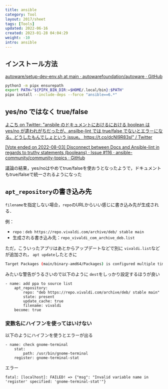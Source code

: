 ```yaml
---
title: ansible
category: Tool
layout: 2017/sheet
tags: [Tools]
updated: 2022-06-16
created: 2023-01-28 04:04:29
weight: -10
intro: ansible
---
```


## インストール方法

[autoware/setup-dev-env.sh at main · autowarefoundation/autoware · GitHub](https://github.com/autowarefoundation/autoware/blob/main/setup-dev-env.sh#L123-L126)
```bash
python3 -m pipx ensurepath
export PATH="${PIPX_BIN_DIR:=$HOME/.local/bin}:$PATH"
pipx install --include-deps --force "ansible==6.*"
```

## yes/no ではなく true/false

[よこち on Twitter: "ansbile のドキュメントにおけるにおける boolean は yes/no が遣われがちだったが、ansilbe-lint では true/false でないとエラーになる。どうしたもんでしょという issue。 https://t.co/dcNl9R83sl" / Twitter](https://twitter.com/akira6592/status/1554971476612501505)

[[Vote ended on 2022-08-03] Disconnect between Docs and Ansible-lint in regards to truthy statements (booleans) · Issue #116 · ansible-community/community-topics · GitHub](https://github.com/ansible-community/community-topics/issues/116)

議論の結果，yes/noはやめてtrue/falseを使おうとなったようで，ドキュメントもtrue/falseで統一されるようになった

## `apt_repository`の書き込み先

`filename`を指定しない場合，`repo`のURLからいい感じに書き込み先が生成される．

例：
- `repo` : `deb https://repo.vivaldi.com/archive/deb/ stable main`
- 生成される書き込み先：`repo_vivaldi_com_archive_deb.list`

ただ，こういったアプリはあとからアップデートなどで別に `vivaldi.list`などが追加され，
`apt update`したときに

```bash
Target Packages (main/binary-amd64/Packages) is configured multiple times in /etc/apt/sources.list.d/packages_microsoft_com_repos_code.list:1 and /etc/apt/sources.list.d/vscode.list:3
```

みたいな警告がうるさいので以下のように `dest`をしっかり設定するほうが良い

```ansible
- name: add ppa to source list
	apt_repository:
		repo: "deb https://repo.vivaldi.com/archive/deb/ stable main"
		state: present
		update_cache: true
		filename: vivaldi
	become: true
```


### 変数名にハイフンを使ってはいけない

以下のようにハイフンを使うとエラーが出る

```ansible
- name: check gnome-terminal
	stat:
		path: /usr/bin/gnome-terminal
	register: gnome-terminal-stat
```

エラー

```shell
fatal: [localhost]: FAILED! => {"msg": "Invalid variable name in 'register' specified: 'gnome-terminal-stat'"}
```
